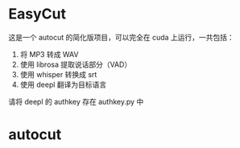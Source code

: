# EasyCut

这是一个 autocut 的简化版项目，可以完全在 cuda 上运行，一共包括：

1. 将 MP3 转成 WAV
2. 使用 librosa 提取说话部分（VAD）
3. 使用 whisper 转换成 srt
4. 使用 deepl 翻译为目标语言

请将 deepl 的 authkey 存在 authkey.py 中

# autocut

[](https://github.com/mli/autocut)
